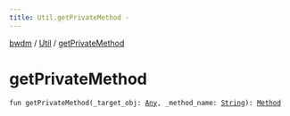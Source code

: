```yaml
---
title: Util.getPrivateMethod - 
---
```


[bwdm](../index.html) / [Util](index.html) / [getPrivateMethod](./get-private-method.html)

# getPrivateMethod

`fun getPrivateMethod(_target_obj: `[`Any`](https://kotlinlang.org/api/latest/jvm/stdlib/kotlin/-any/index.html)`, _method_name: `[`String`](https://kotlinlang.org/api/latest/jvm/stdlib/kotlin/-string/index.html)`): `[`Method`](http://docs.oracle.com/javase/6/docs/api/java/lang/reflect/Method.html)